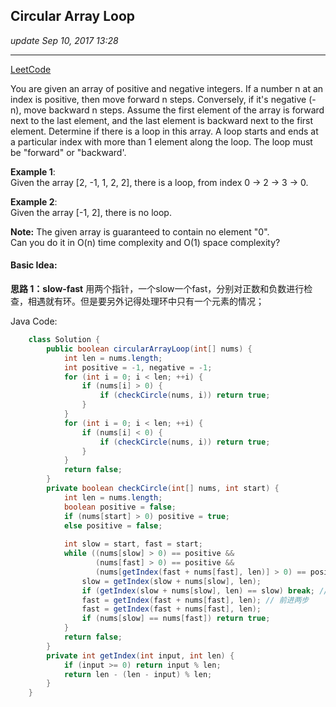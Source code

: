 ## Circular Array Loop
_update Sep 10, 2017  13:28_

---
[LeetCode](https://leetcode.com/problems/circular-array-loop/description/)

You are given an array of positive and negative integers. If a number n at an index is positive, then move forward n steps. Conversely, if it's negative (-n), move backward n steps. Assume the first element of the array is forward next to the last element, and the last element is backward next to the first element. Determine if there is a loop in this array. A loop starts and ends at a particular index with more than 1 element along the loop. The loop must be "forward" or "backward'.

**Example 1**:   
Given the array [2, -1, 1, 2, 2], there is a loop, from index 0 -> 2 -> 3 -> 0.

**Example 2**:   
Given the array [-1, 2], there is no loop.

**Note:** 
The given array is guaranteed to contain no element "0".   
Can you do it in O(n) time complexity and O(1) space complexity?

#### Basic Idea:
**思路 1：slow-fast**
用两个指针，一个slow一个fast，分别对正数和负数进行检查，相遇就有环。但是要另外记得处理环中只有一个元素的情况；  

Java Code:
```java
    class Solution {
        public boolean circularArrayLoop(int[] nums) {
            int len = nums.length;
            int positive = -1, negative = -1;
            for (int i = 0; i < len; ++i) {
                if (nums[i] > 0) {
                    if (checkCircle(nums, i)) return true;
                }
            }
            for (int i = 0; i < len; ++i) {
                if (nums[i] < 0) {
                    if (checkCircle(nums, i)) return true;
                }
            }
            return false;
        }
        private boolean checkCircle(int[] nums, int start) {
            int len = nums.length;
            boolean positive = false;
            if (nums[start] > 0) positive = true;
            else positive = false;
            
            int slow = start, fast = start;
            while ((nums[slow] > 0) == positive && 
                   (nums[fast] > 0) == positive &&
                   (nums[getIndex(fast + nums[fast], len)] > 0) == positive) {
                slow = getIndex(slow + nums[slow], len);
                if (getIndex(slow + nums[slow], len) == slow) break; // 检查环中只有一个元素的情况
                fast = getIndex(fast + nums[fast], len); // 前进两步
                fast = getIndex(fast + nums[fast], len);
                if (nums[slow] == nums[fast]) return true;
            }
            return false;
        }
        private int getIndex(int input, int len) {
            if (input >= 0) return input % len;
            return len - (len - input) % len;
        }
    }
```















